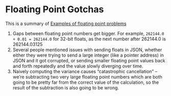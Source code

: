 
# Floating Point Gotchas

This is a summary of [Examples of floating point problems](https://jvns.ca/blog/2023/01/13/examples-of-floating-point-problems/)

1. Gaps between floating point numbers get bigger.
   For example, `262144.0 + 0.01 = 262144.0` for 32-bit floats, as the next number after 262144.0 is 262144.03125
2. Several people mentioned issues with sending floats in JSON, whether either they were trying to send a large integer (like a pointer address) in JSON and it got corrupted, or sending smaller floating point values back and forth repeatedly and the value slowly diverging over time.
3. Naively computing the variance causes “catastrophic cancellation” – we’re subtracting two very large floating point numbers which are both going to be pretty far from the correct value of the calculation, so the result of the subtraction is also going to be wrong.
